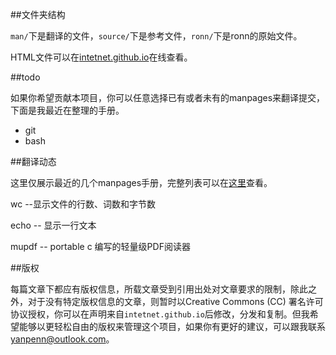 ##文件夹结构

`man/`下是翻译的文件，`source/`下是参考文件，`ronn/`下是ronn的原始文件。

HTML文件可以在[intetnet.github.io](http://intetnet.github.io)在线查看。

##todo

如果你希望贡献本项目，你可以任意选择已有或者未有的manpages来翻译提交，下面是我最近在整理的手册。

* git
* bash

##翻译动态

这里仅展示最近的几个manpages手册，完整列表可以在[这里](http://intetnet.github.io/list.html)查看。

wc --显示文件的行数、词数和字节数

echo -- 显示一行文本 

mupdf -- portable c 编写的轻量级PDF阅读器

##版权

每篇文章下都应有版权信息，所载文章受到引用出处对文章要求的限制，除此之外，对于没有特定版权信息的文章，则暂时以Creative Commons (CC) 署名许可协议授权，你可以在声明来自`intetnet.github.io`后修改，分发和复制。但我希望能够以更轻松自由的版权来管理这个项目，如果你有更好的建议，可以跟我联系 <yanpenn@outlook.com>。
